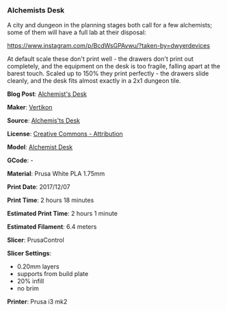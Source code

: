 ### Alchemists Desk

A city and dungeon in the planning stages both call for a few alchemists; some of
them will have a full lab at their disposal:

https://www.instagram.com/p/BcdWsGPAvwu/?taken-by=dwyerdevices

At default scale these don't print well - the drawers don't print out completely, and the equipment
on the desk is too fragile, falling apart at the barest touch. Scaled up to 150% 
they print perfectly - the drawers slide cleanly, and the desk fits almost exactly
in a 2x1 dungeon tile.
 

**Blog Post**: [Alchemist's Desk](http://www.dwyerdevices.com/2017/12/24/alchemists-desk/)

**Maker**: [Vertikon](https://www.thingiverse.com/Vertikon)

**Source**: [Alchemis'ts Desk](https://www.thingiverse.com/thing:2285395)

**License**: [Creative Commons - Attribution](http://creativecommons.org/licenses/by/3.0/)

**Model**: [Alchemist Desk](https://www.thingiverse.com/download:3632998)

**GCode**: -

**Material**: Prusa White PLA 1.75mm

**Print Date**: 2017/12/07

**Print Time**: 2 hours 18 minutes

**Estimated Print Time**: 2 hours 1 minute

**Estimated Filament**: 6.4 meters

**Slicer**: PrusaControl

**Slicer Settings**:
 
 - 0.20mm layers
 - supports from build plate
 - 20% infill
 - no brim

**Printer**: Prusa i3 mk2 